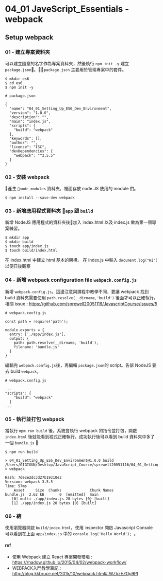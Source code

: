 # 04_01 JaveScript_Essentials - webpack

## Setup webpack
### 01 - 建立專案資料夾
可以建立隨意的名字作為專案資料夾，然後執行  `npm init -y` 建立 `package.json`。`package.json` 主要用於管理專案中的套件。

```
$ mkdir es6
$ cd es6
$ npm init -y
```
```
# package.json

{
  "name": "04_01_Setting_Up_ES6_Dev_Environment",
  "version": "1.0.0",
  "description": "",
  "main": "index.js",
  "scripts": {
    "build": "webpack"
  },
  "keywords": [],
  "author": "",
  "license": "ISC",
  "devDependencies": {
    "webpack": "^3.5.5"
  }
}
```

### 02 - 安裝 webpack
產生 `node_modules` 資料夾，裡面存放 node.JS 使用的 module 們。
```
$ npm install --save-dev webpack
```


### 03 - 新增應用程式資料夾 `app` 跟 `build`
新增 NodeJS 應用程式的資料夾後加入 index.html 以及 index.js 做為第一個專案練習。
```
$ mkdir app
$ mkdir build
$ touch app/index.js
$ touch build/index.html
```
在 index.html 中建立 html 基本的架構。
在 index.js 中輸入 `document.log("Hi")` 以便日後觀察

### 04 - 新增 webpack configuration file `webpack.config.js`
新增 `webpack.config.js`。這邊注意與課程中教學不同，要讓 webpack 找到 build 資料夾需要使用 `path.resolve(__dirname,'build')` 後面才可以正確執行。  
相關 issue : https://github.com/sprewell20051116/JavascriptCourse/issues/5

```
# webpack.config.js

const path = require('path');

module.exports = {
  entry: ['./app/index.js'],
  output: {
    path: path.resolve(__dirname, 'build'),
    filename: 'bundle.js'
  }
}
```
編輯完 `webpack.config.js`後，再編輯 `package.json`的 script。告訴 NodeJS 要去 build `webpack`。
```
# webpack.config.js  

...
"scripts": {
    "build": "webpack"
  }
...
```

### 05 - 執行並打包 webpack
當執行 `npm run build` 後，系統會執行 webpack 的指令並打包，開啟 `index.html` 後就能看到程式正確執行。成功執行後可以看到 build 資料夾中多了一個 `bundle.js`

``` 
$ npm run build
```
```  
> 04_01_Setting_Up_ES6_Dev_Environment@1.0.0 build /Users/GIGIGUN/Desktop/JavaScript_Cource/sprewell20051116/04_01_Setting_Up_ES6_Dev_Environment
> webpack

Hash: 7dece2dc3d27b19310e2
Version: webpack 3.5.5
Time: 57ms
    Asset     Size  Chunks             Chunk Names
bundle.js  2.62 kB       0  [emitted]  main
   [0] multi ./app/index.js 28 bytes {0} [built]
   [1] ./app/index.js 28 bytes {0} [built]
```


### 06 - 結
使用瀏覽器開啟 `build/index.html`，使用 inspector 開啟 Javascript Console 可以看到在上面 `app/index.js` 中的 `console.log('Hello World');
`。


#### ref
- 使用 Webpack 建立 React 專案開發環境 : https://rhadow.github.io/2015/04/02/webpack-workflow/
- WEBPACK入門教學筆記 : http://blog.kkbruce.net/2015/10/webpack.html#.WZbzEZOg9Pt
